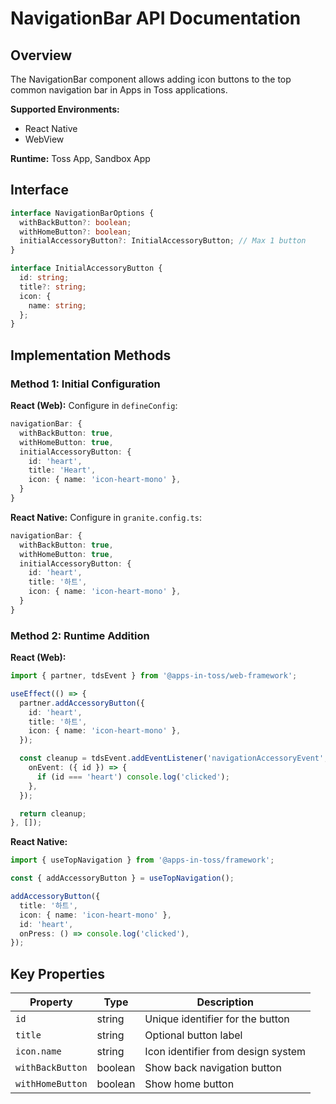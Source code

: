 # NavigationBar API Documentation

## Overview

The NavigationBar component allows adding icon buttons to the top common navigation bar in Apps in Toss applications.

**Supported Environments:**
- React Native
- WebView

**Runtime:** Toss App, Sandbox App

## Interface

```typescript
interface NavigationBarOptions {
  withBackButton?: boolean;
  withHomeButton?: boolean;
  initialAccessoryButton?: InitialAccessoryButton; // Max 1 button
}

interface InitialAccessoryButton {
  id: string;
  title?: string;
  icon: {
    name: string;
  };
}
```

## Implementation Methods

### Method 1: Initial Configuration

**React (Web):**
Configure in `defineConfig`:

```typescript
navigationBar: {
  withBackButton: true,
  withHomeButton: true,
  initialAccessoryButton: {
    id: 'heart',
    title: 'Heart',
    icon: { name: 'icon-heart-mono' },
  }
}
```

**React Native:**
Configure in `granite.config.ts`:

```typescript
navigationBar: {
  withBackButton: true,
  withHomeButton: true,
  initialAccessoryButton: {
    id: 'heart',
    title: '하트',
    icon: { name: 'icon-heart-mono' },
  }
}
```

### Method 2: Runtime Addition

**React (Web):**
```typescript
import { partner, tdsEvent } from '@apps-in-toss/web-framework';

useEffect(() => {
  partner.addAccessoryButton({
    id: 'heart',
    title: '하트',
    icon: { name: 'icon-heart-mono' },
  });

  const cleanup = tdsEvent.addEventListener('navigationAccessoryEvent', {
    onEvent: ({ id }) => {
      if (id === 'heart') console.log('clicked');
    },
  });

  return cleanup;
}, []);
```

**React Native:**
```typescript
import { useTopNavigation } from '@apps-in-toss/framework';

const { addAccessoryButton } = useTopNavigation();

addAccessoryButton({
  title: '하트',
  icon: { name: 'icon-heart-mono' },
  id: 'heart',
  onPress: () => console.log('clicked'),
});
```

## Key Properties

| Property | Type | Description |
|----------|------|-------------|
| `id` | string | Unique identifier for the button |
| `title` | string | Optional button label |
| `icon.name` | string | Icon identifier from design system |
| `withBackButton` | boolean | Show back navigation button |
| `withHomeButton` | boolean | Show home button |
